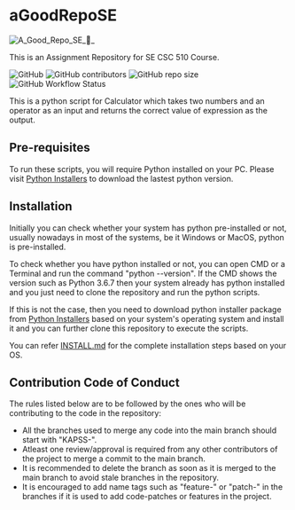 # aGoodRepoSE
![A_Good_Repo_SE_🤖_](https://user-images.githubusercontent.com/48486470/186971272-9c6b0428-8b26-4a5d-8091-736dca948b8c.png)

This is an Assignment Repository for SE CSC 510 Course.

![GitHub](https://img.shields.io/github/license/sankettangade/aGoodRepoSE)
![GitHub contributors](https://img.shields.io/github/contributors/sankettangade/aGoodRepoSE)
![GitHub repo size](https://img.shields.io/github/repo-size/sankettangade/aGoodRepoSE)
![GitHub Workflow Status](https://img.shields.io/github/workflow/status/sankettangade/aGoodRepoSE/Python%20application)


This is a python script for Calculator which takes two numbers and an operator as an input and returns the correct value of expression as the output.

## Pre-requisites
To run these scripts, you will require Python installed on your PC. Please visit [Python Installers](https://www.python.org/downloads/) to download the lastest python version.

## Installation
Initially you can check whether your system has python pre-installed or not, usually nowadays in most of the systems, be it Windows or MacOS, python is pre-installed. 

To check whether you have python installed or not, you can open CMD or a Terminal and run the command "python --version". If the CMD shows the version such as Python 3.6.7 then your system already has python installed and you just need to clone the repository and run the python scripts. 

If this is not the case, then you need to download python installer package from [Python Installers](https://www.python.org/downloads/) based on your system's operating system and install it and you can further clone this repository to execute the scripts.

You can refer [INSTALL.md](https://github.com/sankettangade/aGoodRepoSE/blob/main/INSTALL.md) for the complete installation steps based on your OS.

## Contribution Code of Conduct

The rules listed below are to be followed by the ones who will be contributing to the code in the repository:
  
  - All the branches used to merge any code into the main branch should start with "KAPSS-".
  - Atleast one review/approval is required from any other contributors of the project to merge a commit to the main branch.
  - It is recommended to delete the branch as soon as it is merged to the main branch to avoid stale branches in the repository.
  - It is encouraged to add name tags such as "feature-" or "patch-" in the branches if it is used to add code-patches or features in the project.
  
